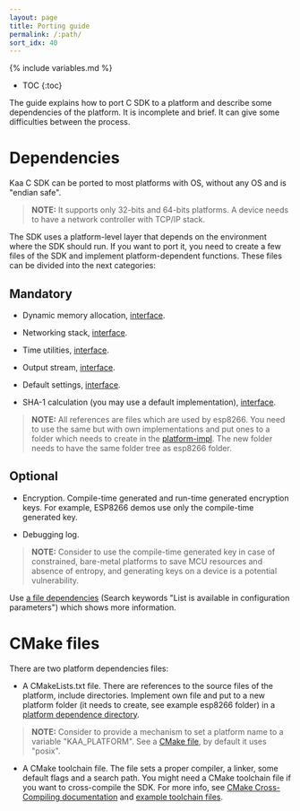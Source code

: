 ```yaml
---
layout: page
title: Porting guide
permalink: /:path/
sort_idx: 40
---
```


{% include variables.md %}

* TOC
{:toc}

The guide explains how to port C SDK to a platform and describe some dependencies of the platform.
It is incomplete and brief. It can give some difficulties between the process.

# Dependencies

Kaa C SDK can be ported to most platforms with OS, without any OS and is "endian safe". 

> **NOTE:** It supports only 32-bits and 64-bits platforms. A device needs to have a network controller with TCP/IP stack.

The SDK uses a platform-level layer that depends on the environment where the SDK should run. 
If you want to port it, you need to create a few files of the SDK and implement platform-dependent functions. These files can be divided into the next categories:

## Mandatory             
    
 - Dynamic memory allocation, [interface]({{github_url}}client/client-multi/client-c/src/kaa/platform-impl/esp8266/platform/mem.h). 

 - Networking stack, [interface]({{github_url}}client/client-multi/client-c/src/kaa/platform-impl/esp8266/platform/sock.h).

 - Time utilities, [interface]({{github_url}}client/client-multi/client-c/src/kaa/platform-impl/esp8266/platform/time.h).
 
 - Output stream, [interface]({{github_url}}client/client-multi/client-c/src/kaa/platform-impl/esp8266/platform/stdio.h).
 
 - Default settings, [interface]({{github_url}}client/client-multi/client-c/src/kaa/platform-impl/esp8266/platform/defaults.h).
 
 - SHA-1 calculation (you may use a default implementation), [interface]({{github_url}}client/client-multi/client-c/src/kaa/platform/ext_sha.h).  
  
> **NOTE:** All references are files which are used by esp8266. You need to use the same but with own implementations and put ones to a folder which needs to create in the [platform-impl]({{github_url}}client/client-multi/client-c/src/kaa/platform-impl/). The new folder needs to have the same folder tree as esp8266 folder. 
 
## Optional         

 - Encryption. Compile-time generated and run-time generated encryption keys. For example, ESP8266 demos use only the compile-time generated key.
 
 - Debugging log.  
 
> **NOTE:** Consider to use the compile-time generated key in case of constrained, bare-metal platforms to save MCU resources and  absence of entropy, and generating keys on a device is a potential vulnerability.
  
Use [a file dependencies]({{github_url}}client/client-multi/client-c/CMakeLists.txt) (Search keywords "List is available in configuration parameters") which shows more information.
   
# CMake files

There are two platform dependencies files:

 - A CMakeLists.txt file. There are references to the source files of the platform, include directories. Implement own file and put to a new platform folder (it needs to create, see example esp8266 folder) in a [platform dependence directory]({{github_url}}client/client-multi/client-c/listfiles/platform).
 
 > **NOTE:** Consider to provide a mechanism to set a platform name to a variable "KAA_PLATFORM". See a [CMake file]({{github_url}}client/client-multi/client-c/CMakeLists.txt), by default it uses "posix".
 
- A CMake toolchain file. The file sets a proper compiler, a linker, some default flags and a search path. You might need a CMake toolchain file if you want to cross-compile the SDK. For more info, see [CMake Cross-Compiling documentation](http://www.vtk.org/Wiki/CMake_Cross_Compiling) and [example toolchain files]({{github_url}}client/client-multi/client-c/toolchains).
